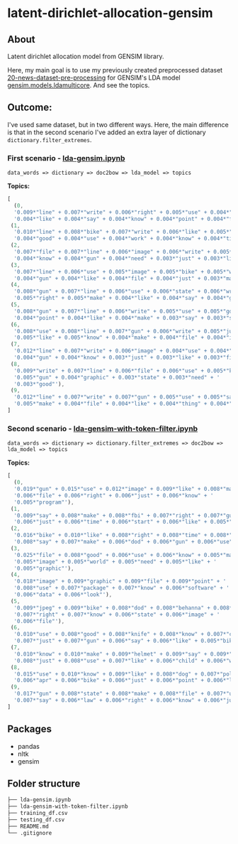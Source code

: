 # latent-dirichlet-allocation-gensim

## About
Latent dirichlet allocation model from GENSIM library. 

Here, my main goal is to use my previously created preprocessed dataset [20-news-dataset-pre-processing](https://github.com/nimmitahsin1727/20-news-dataset-pre-processing) for GENSIM's LDA model [gensim.models.ldamulticore](https://radimrehurek.com/gensim/models/ldamulticore.html). And see the topics.

##  Outcome:
I've used same dataset, but in two different ways.
Here, the main difference is that in the second scenario I've added an extra layer of dictionary `dictionary.filter_extremes`.

### First scenario - [lda-gensim.ipynb](/lda-gensim.ipynb)

`
data_words => dictionary => doc2bow => lda_model => topics
`

**Topics:**
```js
[
  (0,
  '0.009*"line" + 0.007*"write" + 0.006*"right" + 0.005*"use" + 0.004*"make" + '
  '0.004*"like" + 0.004*"say" + 0.004*"know" + 0.004*"point" + 0.004*"file"'),
 (1,
  '0.010*"line" + 0.008*"bike" + 0.007*"write" + 0.006*"like" + 0.005*"file" + '
  '0.004*"good" + 0.004*"use" + 0.004*"work" + 0.004*"know" + 0.004*"time"'),
 (2,
  '0.007*"file" + 0.007*"line" + 0.006*"image" + 0.006*"write" + 0.005*"use" + '
  '0.004*"know" + 0.004*"gun" + 0.004*"need" + 0.003*"just" + 0.003*"like"'),
 (3,
  '0.007*"line" + 0.006*"use" + 0.005*"image" + 0.005*"bike" + 0.005*"write" + '
  '0.004*"gun" + 0.004*"like" + 0.004*"file" + 0.004*"just" + 0.003*"make"'),
 (4,
  '0.008*"gun" + 0.007*"line" + 0.006*"use" + 0.006*"state" + 0.006*"write" + '
  '0.005*"right" + 0.005*"make" + 0.004*"like" + 0.004*"say" + 0.004*"good"'),
 (5,
  '0.008*"gun" + 0.007*"line" + 0.006*"write" + 0.005*"use" + 0.005*"good" + '
  '0.004*"point" + 0.004*"like" + 0.004*"make" + 0.003*"say" + 0.003*"state"'),
 (6,
  '0.008*"use" + 0.008*"line" + 0.007*"gun" + 0.006*"write" + 0.005*"just" + '
  '0.005*"like" + 0.005*"know" + 0.004*"make" + 0.004*"file" + 0.004*"image"'),
 (7,
  '0.012*"line" + 0.007*"write" + 0.006*"image" + 0.004*"use" + 0.004*"make" + '
  '0.004*"gun" + 0.004*"know" + 0.003*"just" + 0.003*"like" + 0.003*"file"'),
 (8,
  '0.009*"write" + 0.007*"line" + 0.006*"file" + 0.006*"use" + 0.005*"know" + '
  '0.005*"gun" + 0.004*"graphic" + 0.003*"state" + 0.003*"need" + '
  '0.003*"good"'),
 (9,
  '0.012*"line" + 0.007*"write" + 0.007*"gun" + 0.005*"use" + 0.005*"say" + '
  '0.005*"make" + 0.004*"file" + 0.004*"like" + 0.004*"thing" + 0.004*"know"')
]
  ```

### Second scenario - [lda-gensim-with-token-filter.ipynb](/lda-gensim-with-token-filter.ipynb)

`
data_words => dictionary => dictionary.filter_extremes => doc2bow => lda_model => topics
`

**Topics:**
```js
[
  (0,
  '0.019*"gun" + 0.015*"use" + 0.012*"image" + 0.009*"like" + 0.008*"make" + '
  '0.006*"file" + 0.006*"right" + 0.006*"just" + 0.006*"know" + '
  '0.005*"program"'),
 (1,
  '0.009*"say" + 0.008*"make" + 0.008*"fbi" + 0.007*"right" + 0.007*"gun" + '
  '0.006*"just" + 0.006*"time" + 0.006*"start" + 0.006*"like" + 0.005*"good"'),
 (2,
  '0.016*"bike" + 0.010*"like" + 0.008*"right" + 0.008*"time" + 0.008*"just" + '
  '0.008*"say" + 0.007*"make" + 0.006*"dod" + 0.006*"gun" + 0.006*"use"'),
 (3,
  '0.025*"file" + 0.008*"good" + 0.006*"use" + 0.006*"know" + 0.005*"make" + '
  '0.005*"image" + 0.005*"world" + 0.005*"need" + 0.005*"like" + '
  '0.005*"graphic"'),
 (4,
  '0.018*"image" + 0.009*"graphic" + 0.009*"file" + 0.009*"point" + '
  '0.008*"use" + 0.007*"package" + 0.007*"know" + 0.006*"software" + '
  '0.006*"data" + 0.006*"look"'),
 (5,
  '0.009*"jpeg" + 0.009*"bike" + 0.008*"dod" + 0.008*"behanna" + 0.008*"use" + '
  '0.007*"right" + 0.007*"know" + 0.006*"state" + 0.006*"image" + '
  '0.006*"file"'),
 (6,
  '0.010*"use" + 0.008*"good" + 0.008*"knife" + 0.008*"know" + 0.007*"card" + '
  '0.007*"just" + 0.007*"gun" + 0.006*"say" + 0.006*"like" + 0.005*"bike"'),
 (7,
  '0.010*"know" + 0.010*"make" + 0.009*"helmet" + 0.009*"say" + 0.009*"bike" + '
  '0.008*"just" + 0.008*"use" + 0.007*"like" + 0.006*"child" + 0.006*"want"'),
 (8,
  '0.015*"use" + 0.010*"know" + 0.009*"like" + 0.008*"dog" + 0.007*"polygon" + '
  '0.006*"apr" + 0.006*"bike" + 0.006*"just" + 0.006*"point" + 0.006*"look"'),
 (9,
  '0.017*"gun" + 0.008*"state" + 0.008*"make" + 0.008*"file" + 0.007*"use" + '
  '0.007*"say" + 0.006*"law" + 0.006*"right" + 0.006*"know" + 0.006*"just"')
]
```

## Packages

- pandas
- nltk
- gensim

## Folder structure
```bash
├── lda-gensim.ipynb
├── lda-gensim-with-token-filter.ipynb
├── training_df.csv
├── testing_df.csv
├── README.md
└── .gitignore
```
